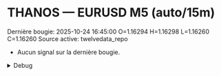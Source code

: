 # THANOS — EURUSD M5 (auto/15m)
Dernière bougie: 2025-10-24 16:45:00  O=1.16294  H=1.16298  L=1.16260  C=1.16260
Source active: twelvedata_repo

- Aucun signal sur la dernière bougie.

<details><summary>Debug</summary>

- TD_API_KEY manquant.

</details>